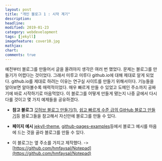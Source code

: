 ```yaml
---
layout: post
title: "개인 블로그 1 : 시작 계기"
description: 
headline: 
modified: 2019-01-23
category: webdevelopment
tags: [jekyll]
imagefeature: cover10.jpg
mathjax: 
chart: 
comments: true
---
```


예전부터 블로그를 만들어서 글을 올려야지 생각은 여러 번 했었다. 문제는 블로그를 만들기가 어렵다는 것이었다. 그래서 미루고 미루다 github.io에 대해 제대로 알게 되었다. github.io를 제대로 하려는 이유는 연구실 사이트를 만들기 위해서이다. 기능들을 알아보면 알아볼수록 매력적이었다. 매우 빠르게 만들 수 있었고 도메인 주소까지 공짜기에 바로 시작하기로 마음먹었다. 이 블로그를 어떻게 만들게 됐는지 나중 글에서 다시 다룰 것이고 몇 가지 예제들을 공유하겠다.

- **참고 블로그** [깃허브 블로그 만들기(1)](https://recoveryman.tistory.com/321), [쉽고 빠르게 수준 급의 GitHub 블로그 만들기](https://dreamgonfly.github.io/2018/01/27/jekyll-remote-theme.html)등 블로그들을 참고해서 자신만에 블로그를 만들 수 있다.

- **페이지 예시** [jekyll-theme](https://github.com/topics/jekyll-theme), [github-pages-examples](https://github.com/collections/github-pages-examples)등에서 블로그 예시를 마음에 드는 것을 골라 블로그를 만들 수 있다.

- 이 블로그는 옆 주소를 가지고 제작했다. -> [https://github.com/hmfaysal/Notepad](https://github.com/hmfaysal/Notepad)

